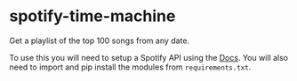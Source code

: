 # spotify-time-machine
Get a playlist of the top 100 songs from any date.

To use this you will need to setup a Spotify API using the [Docs](https://developer.spotify.com/documentation/web-api/quick-start/). You will also need to import and pip install the modules from `requirements.txt`.
